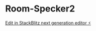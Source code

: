 # Room-Specker2

[Edit in StackBlitz next generation editor ⚡️](https://stackblitz.com/~/github.com/pcoh/Room-Specker2)